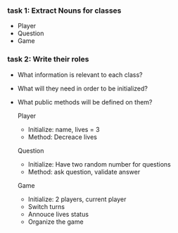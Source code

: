 ### task 1: Extract Nouns for classes
- Player
- Question
- Game

### task 2: Write their roles
* What information is relevant to each class?
* What will they need in order to be initialized?
* What public methods will be defined on them?

  Player
  * Initialize: name, lives = 3
  * Method: Decreace lives

  Question
  * Initialize: Have two random number for questions
  * Method: ask question, validate answer
 
  Game
  * Initialize:  2 players, current player
  * Switch turns
  * Annouce lives status
  * Organize the game
